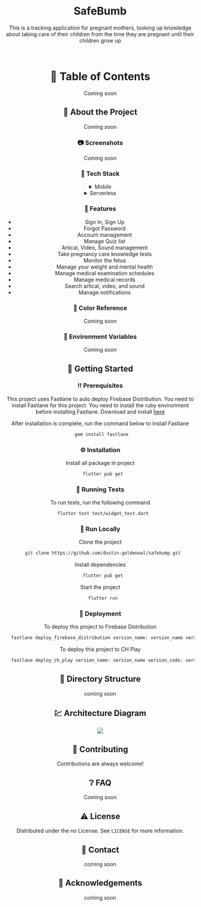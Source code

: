 <div align="center">
  
  <h1>SafeBumb</h1>
  
  <p>
This is a tracking application for pregnant mothers, looking up knowledge about taking care of their children from the time they are pregnant until their children grow up
  </p>
  
  
<!-- Badges -->

<br />

<!-- Table of Contents -->
# :notebook_with_decorative_cover: Table of Contents
Coming soon

<!-- About the Project -->
## :star2: About the Project <a name="star2-about-the-project"></a>
Coming soon


<!-- Screenshots -->
### :camera: Screenshots <a name="camera-screenshots"></a>
Coming soon

<!-- TechStack -->
### :space_invader: Tech Stack <a name="space_invader-tech-stack"></a>

<details>
  <summary>Mobile</summary>
  <ul>
    <li><a href="https://dart.dev/">Dart</a></li>
    <li><a href="https://flutter.dev/">Flutter</a></li>
  </ul>
</details>

<details>
  <summary>Serverless</summary>
  <ul>
    <li><a href="https://console.firebase.google.com/">Firebase</a></li>
  </ul>
</details>

<!-- Features -->
### :dart: Features

- Sign In, Sign Up
- Forgot Password
- Account management
- Manage Quiz list
- Artical, Video, Sound management
- Take pregnancy care knowledge tests
- Monitor the fetus
- Manage your weight and mental health
- Manage medical examination schedules
- Manage medical records
- Search artical, video, and sound
- Manage notifications

<!-- Color Reference -->
### :art: Color Reference

Coming soon

<!-- Env Variables -->
### :key: Environment Variables

Coming soon

<!-- To run this project, you will need to add the following environment variables to your .env file

`API_KEY`

`ANOTHER_API_KEY` -->

<!-- Getting Started -->
## 	:toolbox: Getting Started

<!-- Prerequisites -->
### :bangbang: Prerequisites

This project uses Fastlane to auto deploy Firebase Distribution. You need to install Fastlane for this project. You need to install the ruby environment before installing Fastlane. Download and install [here](https://rubygems.org)

After installation is complete, run the command below to install Fastlane

```bash
 gem install fastlane
```

<!-- Installation -->
### :gear: Installation

Install all package in project

```bash
  flutter pub get
```
   
<!-- Running Tests -->
### :test_tube: Running Tests

To run tests, run the following command

```bash
  flutter test test/widget_test.dart
```

<!-- Run Locally -->
### :running: Run Locally

Clone the project

```bash
  git clone https://github.com/dustin-goldenowl/safebump.git
```

Install dependencies

```bash
  flutter pub get
```

Start the project

```bash
  flutter run
```


<!-- Deployment -->
### :triangular_flag_on_post: Deployment

To deploy this project to Firebase Distribution

```bash
  fastlane deploy_firebase_distribution version_name: version_name version_code: version_code
```

To deploy this project to CH Play

```bash
  fastlane deploy_ch_play version_name: version_name version_code: version_code
```

<!-- Directory structure -->
## :eyes: Directory Structure
coming soon

<!-- Architecture Diagram -->
## :chart: Architecture Diagram

<a href="https://edrawcloudpublicus.s3.amazonaws.com/viewer/self/4383336/share/2023-11-10/1699584802/main.svg">
  <img src="https://edrawcloudpublicus.s3.amazonaws.com/viewer/self/4383336/share/2023-11-10/1699584802/main.svg">
</a>

<!-- Contributing -->
## :wave: Contributing

Contributions are always welcome!

<!-- FAQ -->
## :grey_question: FAQ

Coming soon

<!-- License -->
## :warning: License

Distributed under the no License. See ```LICENSE``` for more information.


<!-- Contact -->
## :handshake: Contact

coming soon


<!-- Acknowledgments -->
## :gem: Acknowledgements
coming soon
